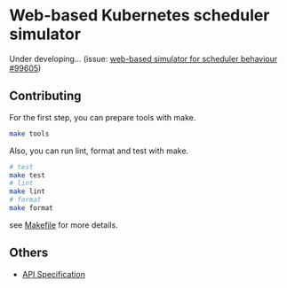 # Web-based Kubernetes scheduler simulator

Under developing... (issue: [web-based simulator for scheduler behaviour #99605](https://github.com/kubernetes/kubernetes/issues/99605))

## Contributing

For the first step, you can prepare tools with make.

```sh
make tools
```

Also, you can run lint, format and test with make.

```sh
# test
make test
# lint
make lint
# format
make format
```

see [Makefile](Makefile) for more details.

## Others

- [API Specification](docs/api.md)
